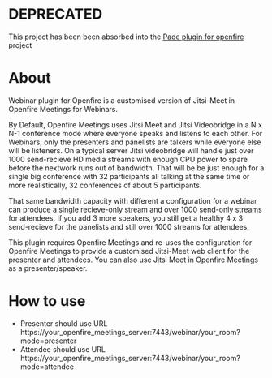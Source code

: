 # DEPRECATED
This project has been been absorbed into the [Pade plugin for openfire](https://github.com/igniterealtime/openfire-pade-plugin) project

# About
Webinar plugin for Openfire is a customised version of Jitsi-Meet in Openfire Meetings for Webinars.

By Default, Openfire Meetings uses Jitsi Meet and Jitsi Videobridge in a N x N-1 conference mode where everyone speaks and listens to each other.
For Webinars, only the presenters and panelists are talkers while everyone else will be listeners.
On a typical server Jitsi videobridge will handle just over 1000 send-recieve HD media streams with enough CPU power to spare before the nextwork runs out of bandwidth.
That will be be just enough for a single big conference with 32  participants all talking at the same time or more realistically, 32 conferences of about 5 participants. 

That same bandwidth capacity with different a configuration for a webinar can produce a single recieve-only stream and over 1000 send-only streams for attendees.
If you add 3 more speakers, you still get a healthy 4 x 3 send-recieve for the panelists and still over 1000 streams for attendees.

This plugin requires Openfire Meetings and re-uses the configuration for Openfire Meetings to provide a customised Jitsi-Meet web client for the presenter and attendees. 
You can also use Jitsi Meet in Openfire Meetings as a presenter/speaker.

# How to use
- Presenter should use URL https://your_openfire_meetings_server:7443/webinar/your_room?mode=presenter
- Attendee should use URL https://your_openfire_meetings_server:7443/webinar/your_room?mode=attendee
